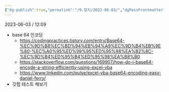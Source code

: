 ```yaml
---
{"dg-publish":true,"permalink":"/9.일지/2023-06-03/","dgPassFrontmatter":true}
---
```



2023-06-03 / 12:09 

- base 64 인코딩
	- https://codingpractices.tistory.com/entry/Base64-%EC%9D%B8%EC%BD%94%EB%94%A9%EC%9D%B4%EB%9E%80-%EC%A0%95%ED%99%95%ED%95%98%EA%B2%8C-%EC%9D%B4%ED%95%B4%ED%95%98%EA%B8%B0
	- https://stackoverflow.com/questions/169907/how-do-i-base64-encode-a-string-efficiently-using-excel-vba
	- https://www.linkedin.com/pulse/excel-vba-base64-encoding-easy-daniel-ferry/
- 깃헙 테스트 해보기